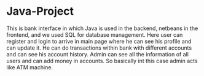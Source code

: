 # Java-Project

This is bank interface in which  Java is used in the backend, netbeans in the frontend, and we used SQL for database management.
Here user can register and login to arrive in main page where he can see his profile and can update it.
He can do transactions within bank with different accounts and can see his account history.
Admin can see all the information of all users and can add money in accounts. So basically int this case admin acts like ATM machine.
